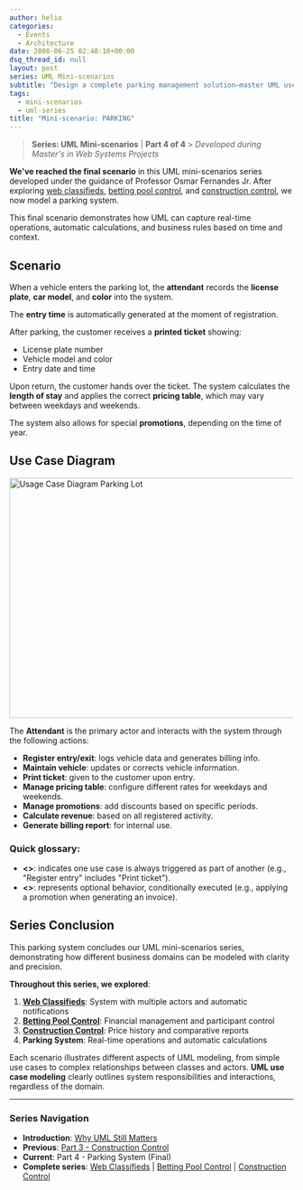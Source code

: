 ```yaml
---
author: helio
categories:
  - Events
  - Architecture
date: 2008-06-25 02:48:10+00:00
dsq_thread_id: null
layout: post
series: UML Mini-scenarios
subtitle: "Design a complete parking management solution—master UML use case modeling for ticket generation, space tracking, payment processing, and customer flow optimization in commercial parking facilities"
tags:
  - mini-scenarios
  - uml-series
title: "Mini-scenario: PARKING"
---
```


> **Series: UML Mini-scenarios** | **Part 4 of 4** > _Developed during Master's in Web Systems Projects_

**We've reached the final scenario** in this UML mini-scenarios series developed under the guidance of Professor Osmar Fernandes Jr. After exploring [web classifieds](../2008-06-13-minicenario-classificados-na-web/), [betting pool control](../2008-06-17-minicenario-controle-de-bolao/), and [construction control](../2008-06-21-minicenario-controle-de-obras/), we now model a parking system.

This final scenario demonstrates how UML can capture real-time operations, automatic calculations, and business rules based on time and context.

## Scenario

When a vehicle enters the parking lot, the **attendant** records the **license plate**, **car model**, and **color** into the system.

The **entry time** is automatically generated at the moment of registration.

After parking, the customer receives a **printed ticket** showing:

- License plate number
- Vehicle model and color
- Entry date and time

Upon return, the customer hands over the ticket. The system calculates the **length of stay** and applies the correct **pricing table**, which may vary between weekdays and weekends.

The system also allows for special **promotions**, depending on the time of year.

## Use Case Diagram

<img src="/uploads/2008/07/estacionamento.png" alt="Usage Case Diagram Parking Lot" height="425" width="656" />

The **Attendant** is the primary actor and interacts with the system through the following actions:

- **Register entry/exit**: logs vehicle data and generates billing info.
- **Maintain vehicle**: updates or corrects vehicle information.
- **Print ticket**: given to the customer upon entry.
- **Manage pricing table**: configure different rates for weekdays and weekends.
- **Manage promotions**: add discounts based on specific periods.
- **Calculate revenue**: based on all registered activity.
- **Generate billing report**: for internal use.

### Quick glossary:

- **<<include>>**: indicates one use case is always triggered as part of another (e.g., "Register entry" includes "Print ticket").
- **<<extend>>**: represents optional behavior, conditionally executed (e.g., applying a promotion when generating an invoice).

## Series Conclusion

This parking system concludes our UML mini-scenarios series, demonstrating how different business domains can be modeled with clarity and precision.

**Throughout this series, we explored**:

1. **[Web Classifieds](../2008-06-13-minicenario-classificados-na-web/)**: System with multiple actors and automatic notifications
2. **[Betting Pool Control](../2008-06-17-minicenario-controle-de-bolao/)**: Financial management and participant control
3. **[Construction Control](../2008-06-21-minicenario-controle-de-obras/)**: Price history and comparative reports
4. **Parking System**: Real-time operations and automatic calculations

Each scenario illustrates different aspects of UML modeling, from simple use cases to complex relationships between classes and actors. **UML use case modeling** clearly outlines system responsibilities and interactions, regardless of the domain.

---

### **Series Navigation**

- **Introduction**: [Why UML Still Matters](../2008-06-10-uml-introduction-use-case-series/)
- **Previous**: [Part 3 - Construction Control](../2008-06-21-minicenario-controle-de-obras/)
- **Current**: Part 4 - Parking System (Final)
- **Complete series**: [Web Classifieds](../2008-06-13-minicenario-classificados-na-web/) | [Betting Pool Control](../2008-06-17-minicenario-controle-de-bolao/) | [Construction Control](../2008-06-21-minicenario-controle-de-obras/)
